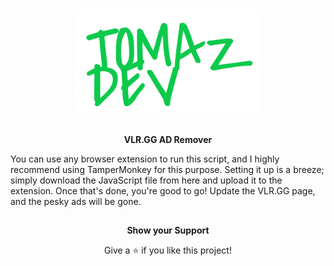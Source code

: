 <h1 align="center"><img src="https://github.com/TomazMPP/AlphabetConverter/blob/main/assets/logo.png?raw=true" width="300px"></h1>
<p align="center">
</p>
<p align="center">
<b>VLR.GG AD Remover</b>
</p> 
You can use any browser extension to run this script, and I highly recommend using TamperMonkey for this purpose. Setting it up is a breeze; simply download the JavaScript file from here and upload it to the extension. Once that's done, you're good to go! Update the VLR.GG page, and the pesky ads will be gone.

##
<p align="center">
<b>Show your Support</b>
</p>

<p align="center">Give a ⭐️ if you like this project!</p>
